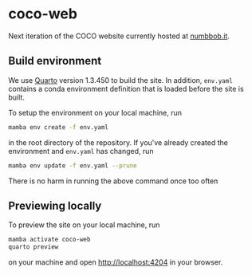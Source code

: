 # coco-web

Next iteration of the COCO website currently hosted at [numbbob.it](https://numbbo.it/).

## Build environment

We use [Quarto](https://quarto.org) version 1.3.450 to build the site. 
In addition, `env.yaml` contains a conda environment definition that is loaded before the site is built.

To setup the environment on your local machine, run

```sh
mamba env create -f env.yaml
```

in the root directory of the repository. 
If you've already created the environment and `env.yaml` has changed, run

```sh
mamba env update -f env.yaml --prune
```

There is no harm in running the above command once too often

## Previewing locally

To preview the site on your local machine, run

```sh
mamba activate coco-web
quarto preview
```

on your machine and open [http://localhost:4204](http://localhost:4204) in your browser.
